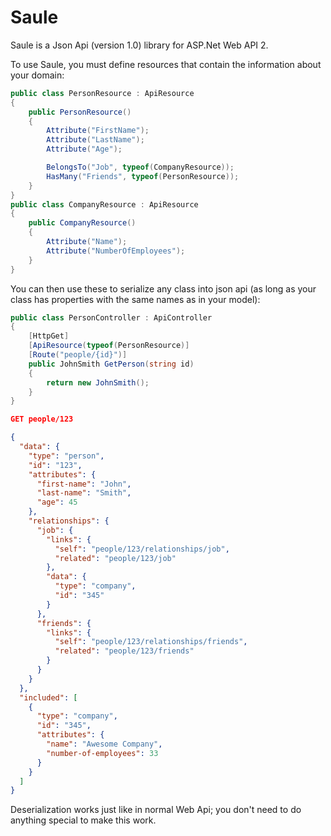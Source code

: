 # Saule
Saule is a Json Api (version 1.0) library for ASP.Net Web API 2.

To use Saule, you must define resources that contain the information
about your domain:
```c#
public class PersonResource : ApiResource 
{
    public PersonResource()
    {
        Attribute("FirstName");
        Attribute("LastName");
        Attribute("Age");

        BelongsTo("Job", typeof(CompanyResource));
        HasMany("Friends", typeof(PersonResource));
    }
}
public class CompanyResource : ApiResource
{
    public CompanyResource()
    {
        Attribute("Name");
        Attribute("NumberOfEmployees");
    }
}
```

You can then use these to serialize any class into json api
(as long as your class has properties with the same names as
in your model):
```c#
public class PersonController : ApiController
{
    [HttpGet] 
    [ApiResource(typeof(PersonResource)]
    [Route("people/{id}")]
    public JohnSmith GetPerson(string id)
    {
        return new JohnSmith();
    }
}
```

```json
GET people/123

{
  "data": {
    "type": "person",
    "id": "123",
    "attributes": {
      "first-name": "John",
      "last-name": "Smith",
      "age": 45
    },
    "relationships": {
      "job": {
        "links": {
          "self": "people/123/relationships/job",
          "related": "people/123/job"
        },
        "data": {
          "type": "company",
          "id": "345"
        }
      },
      "friends": {
        "links": {
          "self": "people/123/relationships/friends",
          "related": "people/123/friends"
        }
      }
    }
  },
  "included": [
    {
      "type": "company",
      "id": "345",
      "attributes": {
        "name": "Awesome Company",
        "number-of-employees": 33
      }
    }
  ]
}
```

Deserialization works just like in normal Web Api; you don't need
to do anything special to make this work.

